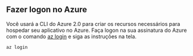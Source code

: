 ## <a name="log-in-to-azure"></a>Fazer logon no Azure

Você usará a CLI do Azure 2.0 para criar os recursos necessários para hospedar seu aplicativo no Azure. Faça logon na sua assinatura do Azure com o comando [az login](/cli/azure/#login) e siga as instruções na tela.

```azurecli-interactive
az login
```